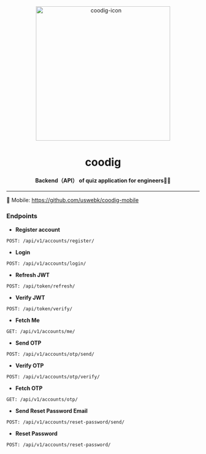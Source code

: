 <div align="center"> 
<img width="350" alt="coodig-icon" src="https://github.com/uswebk/coodig-api/assets/50518919/825c5f98-bf93-4861-a614-1e7f176b1a44">
<h1>coodig</h1>

<h4>Backend（API） of quiz application for engineers🧑‍💻</h4>
</div>

---

📱 Mobile: https://github.com/uswebk/coodig-mobile

### Endpoints

* **Register account**

```
POST: /api/v1/accounts/register/
```

* **Login**

```
POST: /api/v1/accounts/login/
```

* **Refresh JWT**

```
POST: /api/token/refresh/
```

* **Verify JWT**

```
POST: /api/token/verify/
```

* **Fetch Me**

```
GET: /api/v1/accounts/me/
```

* **Send OTP**

```
POST: /api/v1/accounts/otp/send/
```

* **Verify OTP**

```
POST: /api/v1/accounts/otp/verify/
```

* **Fetch OTP**

```
GET: /api/v1/accounts/otp/
```

* **Send Reset Password Email**

```
POST: /api/v1/accounts/reset-password/send/
```

* **Reset Password**

```
POST: /api/v1/accounts/reset-password/
```
